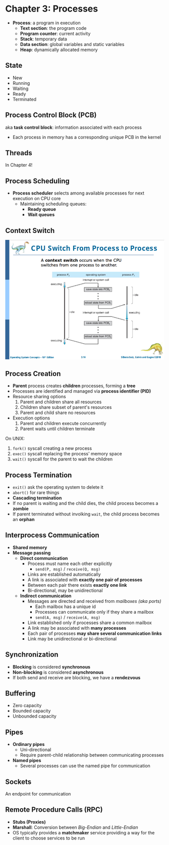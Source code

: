 # Chapter 3: Processes

- **Process**: a program in execution
  - **Text section**: the program code
  - **Program counter**: current activity
  - **Stack**: temporary data
  - **Data section**: global variables and static variables
  - **Heap**: dynamically allocated memory

## State

- New
- Running
- Waiting
- Ready
- Terminated

## Process Control Block (PCB)

aka **task control block**: information associated with each process

- Each process in memory has a corresponding unique PCB in the kernel

## Threads

In Chapter 4!

## Process Scheduling

- **Process scheduler** selects among available processes for next execution on CPU core
  - Maintaining scheduling queues:
    - **Ready queue**
    - **Wait queues**

## Context Switch

![](./img/context-switch-silde.png)

## Process Creation

- **Parent** process creates **children** processes, forming a **tree**
- Processes are identified and managed via **process identifier (PID)**
- Resource sharing options
  1. Parent and children share all resources
  2. Children share subset of parent's resources
  3. Parent and child share no resources
- Execution options
  1. Parent and children execute concurrently
  2. Parent waits until children terminate

On UNIX:

1. `fork()` syscall creating a new process
2. `exec()` syscall replacing the process' memory space
3. `wait()` syscall for the parent to wait the children

## Process Termination

- `exit()` ask the operating system to delete it
- `abort()` for rare things
- **Cascading termination**
- If no parent is waiting and the child dies, the child process becomes a **zombie**
- If parent terminated without involking `wait`, the child process becomes an **orphan**

## Interprocess Communication

- **Shared memory**
- **Message passing**
  - **Direct communication**
    - Process must name each other explicitly
      - `send(P, msg)` / `receive(Q, msg)`
    - Links are established automatically
    - A link is associated with **exactly one pair of processes**
    - Between each pair there exists **exactly one link**
    - Bi-directional, may be unidirectional
  - **Indirect communication**
    - Messages are directed and received from _mailboxes (aka ports)_
      - Each mailbox has a unique id
      - Processes can communicate only if they share a mailbox
      - `send(A, msg)` / `receive(A, msg)`
    - Link established only if processes share a common mailbox
    - A link may be associated with **many processes**
    - Each pair of processes **may share several communication links**
    - Link may be unidirectional or bi-directional

## Synchronization

- **Blocking** is considered **synchronous**
- **Non-blocking** is considered **asynchronous**
- If both send and receive are blocking, we have a **rendezvous**

## Buffering

- Zero capacity
- Bounded capacity
- Unbounded capacity

## Pipes

- **Ordinary pipes**
  - Uni-directional
  - Require parent-child relationship between communicating processes
- **Named pipes**
  - Several processes can use the named pipe for communication

## Sockets

An endpoint for communication

## Remote Procedure Calls (RPC)

- **Stubs (Proxies)**
- **Marshall**: Conversion between _Big-Endian_ and _Little-Endian_
- OS typically provides a **matchmaker** service providing a way for the client to choose services to be run
